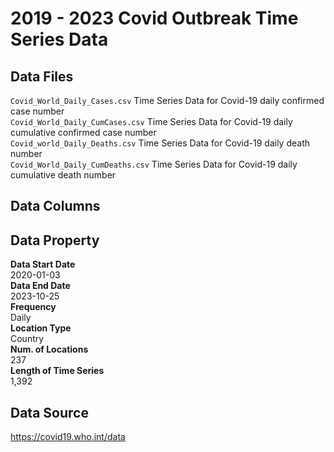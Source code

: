 # 2019 - 2023 Covid Outbreak Time Series Data

## Data Files
`Covid_World_Daily_Cases.csv` Time Series Data for Covid-19 daily confirmed case number \
`Covid_World_Daily_CumCases.csv` Time Series Data for Covid-19 daily cumulative confirmed case number \
`Covid_world_Daily_Deaths.csv` Time Series Data for Covid-19 daily death number \
`Covid_World_Daily_CumDeaths.csv` Time Series Data for Covid-19 daily cumulative death number 

## Data Columns

## Data Property
**Data Start Date** \
2020-01-03 \
**Data End Date** \
2023-10-25 \
**Frequency** \
Daily \
**Location Type** \
Country \
**Num. of Locations** \
237 \
**Length of Time Series** \
1,392 

## Data Source
https://covid19.who.int/data
